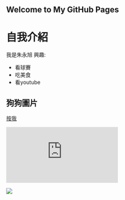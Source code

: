 
## Welcome to My GitHub Pages

# 自我介紹
我是朱永旭
興趣:
- 看球賽
- 吃美食
- 看youtube
## 狗狗圖片
[按我](.\hello.html)


![](https://pgw.udn.com.tw/gw/photo.php?u=https://uc.udn.com.tw/photo/2020/05/28/realtime/7946248.jpg&x=0&y=0&sw=0&sh=0&sl=W&fw=800&exp=3600&w=930)

![](https://as.chdev.tw/web/article/b/0/4/b1814323-0790-4b70-a3b1-6cbc87d37d1f/A0951616.jpg)


